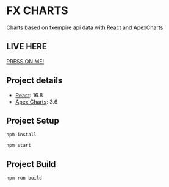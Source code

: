 # FX CHARTS
Charts based on fxempire api data with React and ApexCharts

## LIVE HERE
[PRESS ON ME!](https://fx-charts.herokuapp.com/)

## Project details 
* <a href="https://reactjs.org/">React</a>: 16.8
* <a href="https://apexcharts.com/">Apex Charts</a>: 3.6

## Project Setup
```
npm install
```

```
npm start
```

## Project Build
```
npm run build
```